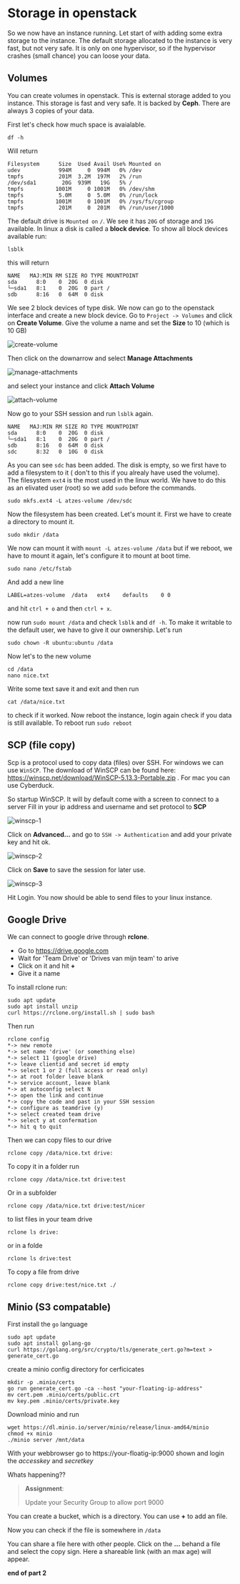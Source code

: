 # Storage in openstack

So we now have an instance running. Let start of with adding some extra storage to the instance.
The default storage allocated to the instance is very fast, but not very safe. It is only on one
hypervisor, so if the hypervisor crashes (small chance) you can loose your data.

## Volumes

You can create volumes in openstack. This is external storage added to you instance. This storage is fast and very safe. It is backed by **Ceph**. There are always 3 copies of your data.

First let's check how much space is avaialable. 
```SHELL
df -h
```
Will return
```SHELL
Filesystem      Size  Used Avail Use% Mounted on
udev            994M     0  994M   0% /dev
tmpfs           201M  3.2M  197M   2% /run
/dev/sda1        20G  939M   19G   5% /
tmpfs          1001M     0 1001M   0% /dev/shm
tmpfs           5.0M     0  5.0M   0% /run/lock
tmpfs          1001M     0 1001M   0% /sys/fs/cgroup
tmpfs           201M     0  201M   0% /run/user/1000
```
The default drive is `Mounted on` `/`. We see it has `20G` of storage and `19G` available. In linux a
disk is called a **block device**. To show all block devices available run:
```
lsblk
```
this will return
```
NAME   MAJ:MIN RM SIZE RO TYPE MOUNTPOINT
sda      8:0    0  20G  0 disk 
└─sda1   8:1    0  20G  0 part /
sdb      8:16   0  64M  0 disk 
```
We see 2 block devices of type disk. We now can go to the openstack interface and create a new 
block device. Go to `Project -> Volumes` and click on **Create Volume**. Give the volume 
a name and set the **Size** to 10 (which is 10 GB)

![create-volume](images/2018-07-02-133931_713x626_scrot.png)

Then click on the downarrow and select **Manage Attachments**

![manage-attachments](images/2018-07-02-134108_197x258_scrot.png)

and select your instance and click **Attach Volume**

![attach-volume](images/2018-07-02-134224_716x401_scrot.png)

Now go to your SSH session and run `lsblk` again.
```
NAME   MAJ:MIN RM SIZE RO TYPE MOUNTPOINT
sda      8:0    0  20G  0 disk
└─sda1   8:1    0  20G  0 part /
sdb      8:16   0  64M  0 disk
sdc      8:32   0  10G  0 disk
```
As you can see `sdc` has been added. The disk is empty, so we first have to add a filesystem to it (
don't to this if you alrealy have used the volume). The filesystem `ext4` is the most used
in the linux world. We have to do this as an elivated user (root) so we add `sudo` before 
the commands.
```
sudo mkfs.ext4 -L atzes-volume /dev/sdc
```
Now the filesystem has been created. Let's mount it. First we have to create a directory to mount it.
```
sudo mkdir /data
```
We now can mount it with `mount -L atzes-volume /data` but if we reboot, we have to mount it 
again, let's configure it to mount at boot time.

```
sudo nano /etc/fstab
```
And add a new line
```
LABEL=atzes-volume	/data	ext4	defaults	0 0
```
and hit `ctrl + o` and then `ctrl + x`.

now run `sudo mount /data`
and check `lsblk` and `df -h`. 
To make it writable to the default user, we have to give it our ownership. Let's run
```
sudo chown -R ubuntu:ubuntu /data
```
Now let's to the new volume
```
cd /data
nano nice.txt
```
Write some text save it and exit and then run 
```
cat /data/nice.txt
```
to check if it worked. Now reboot the instance, login again check if you data is still available. To
reboot run `sudo reboot`

## SCP (file copy)

Scp is a protocol used to copy data (files) over SSH. For windows we can use `WinSCP`. The download of WinSCP can be found here: https://winscp.net/download/WinSCP-5.13.3-Portable.zip .
For mac you can use Cyberduck.

So startup WinSCP. It will by default come with a screen to connect to a server
Fill in your ip address and username and set protocol to **SCP**

![winscp-1](images/2018-07-02-150344_1080x728_scrot.png)

Click on **Advanced...** and go to `SSH -> Authentication` and add your private key and hit ok.

![winscp-2](images/2018-07-02-150401_1080x728_scrot.png)

Click on **Save** to save the session for later use. 

![winscp-3](images/2018-07-02-150413_1080x728_scrot.png)

Hit Login. You now should be able to send files to your linux instance.

## Google Drive

We can connect to google drive through **rclone**.
* Go to https://drive.google.com
* Wait for 'Team Drive' or 'Drives van mijn team' to arive
* Click on it and hit **+**
* Give it a name


To install rclone run:
```
sudo apt update
sudo apt install unzip
curl https://rclone.org/install.sh | sudo bash
```

Then run
```
rclone config
*-> new remote
*-> set name 'drive' (or something else)
*-> select 11 (google drive)
*-> leave clientid and secret id empty
*-> select 1 or 2 (full access or read only)
*-> at root folder leave blank
*-> service account, leave blank
*-> at autoconfig select N
*-> open the link and continue
*-> copy the code and past in your SSH session
*-> configure as teamdrive (y)
*-> select created team drive
*-> select y at confermation
*-> hit q to quit
```

Then we can copy files to our drive
```
rclone copy /data/nice.txt drive:
```
To copy it in a folder run
```
rclone copy /data/nice.txt drive:test
```
Or in a subfolder
```
rclone copy /data/nice.txt drive:test/nicer
```

to list files in your team drive
```
rclone ls drive:
```
or in a folde
```
rclone ls drive:test
```

To copy a file from drive

```
rclone copy drive:test/nice.txt ./
```

## Minio (S3 compatable)

First install the `go` language
```
sudo apt update
sudo apt install golang-go
curl https://golang.org/src/crypto/tls/generate_cert.go?m=text > generate_cert.go
```
create a minio config directory for cerficicates
```SHELL
mkdir -p .minio/certs
go run generate_cert.go -ca --host "your-floating-ip-address"
mv cert.pem .minio/certs/public.crt
mv key.pem .minio/certs/private.key
```
Download minio and run
```
wget https://dl.minio.io/server/minio/release/linux-amd64/minio
chmod +x minio
./minio server /mnt/data
```

With your webbrowser go to https://your-floatig-ip:9000 shown and login the *accesskey* and *secretkey*

Whats happening??

> **Assignment**:
>
> Update your Security Group to allow port 9000

You can create a bucket, which is a directory. You can use **+** to add an file.

Now you can check if the file is somewhere in `/data`

You can share a file here with other people. Click on the **...** behand a file and
select the copy sign. Here a shareable link (with an max age) will appear.




**end of part 2**


